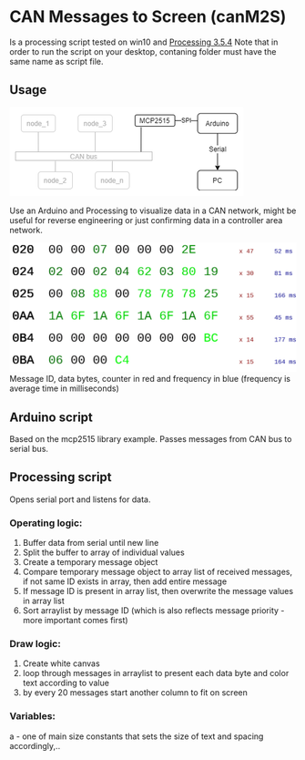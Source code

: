 # CAN Messages to Screen (canM2S)
Is a processing script tested on win10 and [Processing 3.5.4](https://processing.org/)
Note that in order to run the script on your desktop, contaning folder must have the same name as script file.

## Usage
![topology](https://github.com/henriVennikas/canM2S/blob/master/topology.png)

Use an Arduino and Processing to visualize data in a CAN network, might be useful for reverse engineering or just confirming data in a controller area network.

![screenshot](https://github.com/henriVennikas/canM2S/blob/tf/screenshot.gif)
Message ID, data bytes, counter in red and frequency in blue (frequency is average time in milliseconds) 

## Arduino script
Based on the mcp2515 library example. Passes messages from CAN bus to serial bus.


## Processing script
Opens serial port and listens for data.

### Operating logic:
1) Buffer data from serial until new line
2) Split the buffer to array of individual values
3) Create a temporary message object
4) Compare temporary message object to array list of received messages, if not same ID exists in array, then add entire message
6) If message ID is present in array list, then overwrite the message values in array list
7) Sort arraylist by message ID (which is also reflects message priority - more important comes first)

### Draw logic:
1) Create white canvas
2) loop through messages in arraylist to present each data byte and color text according to value
3) by every 20 messages start another column to fit on screen 

### Variables:
a - one of main size constants that sets the size of text and spacing accordingly,..
